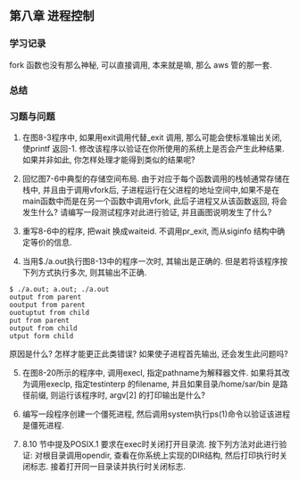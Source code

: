 
## 第八章 进程控制

### 学习记录

fork 函数也没有那么神秘, 可以直接调用, 本来就是嘛, 那么 aws 管的那一套. 

### 总结

### 习题与问题
1. 在图8-3程序中, 如果用exit调用代替_exit 调用, 那么可能会使标准输出关闭, 使printf 返回-1. 修改该程序以验证在你所使用的系统上是否会产生此种结果. 如果并非如此, 你怎样处理才能得到类似的结果呢? 

2. 回忆图7-6中典型的存储空间布局. 由于对应于每个函数调用的栈帧通常存储在栈中, 并且由于调用vfork后, 子进程运行在父进程的地址空间中,如果不是在main函数中而是在另一个函数中调用vfork, 此后子进程又从该函数返回, 将会发生什么? 请编写一段测试程序对此进行验证, 并且画图说明发生了什么? 

3. 重写8-6中的程序, 把wait 换成waiteid. 不调用pr_exit, 而从siginfo 结构中确定等价的信息. 

4. 当用$./a.out执行图8-13中的程序一次时, 其输出是正确的. 但是若将该程序按下列方式执行多次, 则其输出不正确. 
```shell
$ ./a.out; a.out; ./a.out
output from parent
ooutput from parent
ouotuptut from child
put from parent
output from child
utput form child 
```
原因是什么? 怎样才能更正此类错误? 如果使子进程首先输出, 还会发生此问题吗?

5. 在图8-20所示的程序中, 调用execl, 指定pathname为解释器文件. 如果将其改为调用execlp, 指定testinterp 的filename, 并且如果目录/home/sar/bin 是路径前缀, 则运行该程序时, argv[2] 的打印输出是什么?

6. 编写一段程序创建一个僵死进程, 然后调用system执行ps(1)命令以验证该进程是僵死进程.

7. 8.10 节中提及POSIX.1 要求在exec时关闭打开目录流. 按下列方法对此进行验证: 对根目录调用opendir, 查看在你系统上实现的DIR结构, 然后打印执行时关闭标志. 接着打开同一目录读并执行时关闭标志. 
